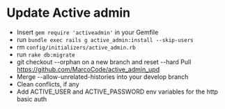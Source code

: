 # Update Active admin
- Insert `gem require 'activeadmin'` in your Gemfile
- run `bundle exec rails g active_admin:install --skip-users`
- rm `config/initializers/active_admin.rb`
- run `rake db:migrate`
- git checkout --orphan on a new branch and reset --hard
  Pull https://github.com/MarcoCode/active_admin_upd
- Merge  --allow-unrelated-histories into your develop branch
- Clean conflicts, if any
- Add ACTIVE_USER and ACTIVE_PASSWORD env variables for the http basic auth
